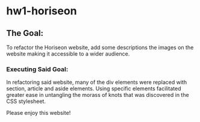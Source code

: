 # hw1-horiseon

## The Goal:
To refactor the Horiseon website, add some descriptions the images on the website making it accessible to a wider audience. 

### Executing Said Goal:
In refactoring said website, many of the div elements were replaced with section, article and aside elements. Using specific elements facilitated greater ease in untangling the morass of knots that was discovered in the CSS stylesheet. 

Please enjoy this website! 

